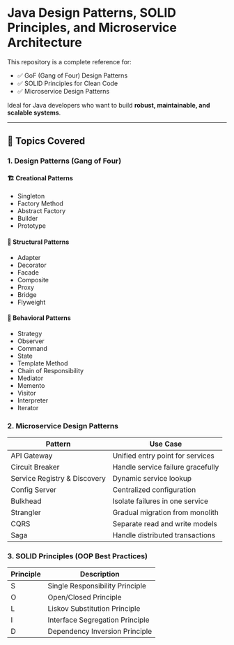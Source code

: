 # Java Design Patterns, SOLID Principles, and Microservice Architecture

This repository is a complete reference for:
- ✅ GoF (Gang of Four) Design Patterns
- ✅ SOLID Principles for Clean Code
- ✅ Microservice Design Patterns

Ideal for Java developers who want to build **robust, maintainable, and scalable systems**.

---

## 🧠 Topics Covered

### 1. Design Patterns (Gang of Four)

#### 🏗 Creational Patterns
- Singleton
- Factory Method
- Abstract Factory
- Builder
- Prototype

#### 🧱 Structural Patterns
- Adapter
- Decorator
- Facade
- Composite
- Proxy
- Bridge
- Flyweight

#### 🔁 Behavioral Patterns
- Strategy
- Observer
- Command
- State
- Template Method
- Chain of Responsibility
- Mediator
- Memento
- Visitor
- Interpreter
- Iterator

### 2. Microservice Design Patterns
| Pattern | Use Case |
|--------|----------|
| API Gateway | Unified entry point for services |
| Circuit Breaker | Handle service failure gracefully |
| Service Registry & Discovery | Dynamic service lookup |
| Config Server | Centralized configuration |
| Bulkhead | Isolate failures in one service |
| Strangler | Gradual migration from monolith |
| CQRS | Separate read and write models |
| Saga | Handle distributed transactions |


### 3. SOLID Principles (OOP Best Practices)
| Principle | Description |
|----------|-------------|
| S | Single Responsibility Principle |
| O | Open/Closed Principle |
| L | Liskov Substitution Principle |
| I | Interface Segregation Principle |
| D | Dependency Inversion Principle |


